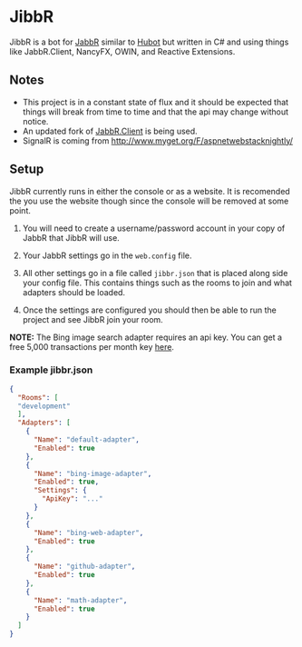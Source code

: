 # JibbR
JibbR is a bot for [JabbR](https://github.com/davidfowl/JabbR) similar to [Hubot](https://github.com/github/hubot) but written in C# and using things like JabbR.Client, NancyFX, OWIN, and Reactive Extensions.

## Notes

* This project is in a constant state of flux and it should be expected that things will break from time to time and that the api may change without notice.
* An updated fork of [JabbR.Client](https://github.com/xt0rted/JabbR.Client) is being used.
* SignalR is coming from http://www.myget.org/F/aspnetwebstacknightly/

## Setup
JibbR currently runs in either the console or as a website.
It is recomended the you use the website though since the console will be removed at some point.

1. You will need to create a username/password account in your copy of JabbR that JibbR will use.

2. Your JabbR settings go in the `web.config` file.

3. All other settings go in a file called `jibbr.json` that is placed along side your config file. This contains things such as the rooms to join and what adapters should be loaded.

4. Once the settings are configured you should then be able to run the project and see JibbR join your room.

**NOTE:** The Bing image search adapter requires an api key. You can get a free 5,000 transactions per month key [here](http://www.bing.com/developers/).

### Example jibbr.json

```json
{
  "Rooms": [
  "development"
  ],
  "Adapters": [
    {
      "Name": "default-adapter",
      "Enabled": true
    },
    {
      "Name": "bing-image-adapter",
      "Enabled": true,
      "Settings": {
        "ApiKey": "..."
      }
    },
    {
      "Name": "bing-web-adapter",
      "Enabled": true
    },
    {
      "Name": "github-adapter",
      "Enabled": true
    },
    {
      "Name": "math-adapter",
      "Enabled": true
    }
  ]
}
```
